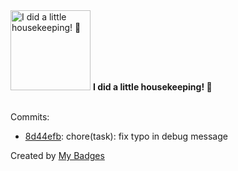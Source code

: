 <img src="https://my-badges.github.io/my-badges/chore-commit.png" alt="I did a little housekeeping! 🧹" title="I did a little housekeeping! 🧹" width="128">
<strong>I did a little housekeeping! 🧹</strong>
<br><br>

Commits:

- <a href="https://github.com/ZuBB/ash/commit/8d44efb498c1485062405037a3a142c4de39066c">8d44efb</a>: chore(task): fix typo in debug message


Created by <a href="https://github.com/my-badges/my-badges">My Badges</a>